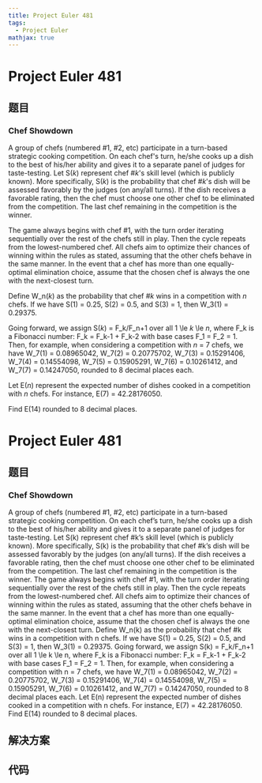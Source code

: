 ```yaml
---
title: Project Euler 481
tags:
  - Project Euler
mathjax: true
---
```

<escape><!-- more --></escape>
    
# Project Euler 481
## 题目
### Chef Showdown

A group of chefs (numbered #1, #2, etc) participate in a turn-based strategic cooking competition. On each chef's turn, he/she cooks up a dish to the best of his/her ability and gives it to a separate panel of judges for taste-testing. Let S(<var>k</var>) represent chef #<var>k</var>'s skill level (which is publicly known). More specifically, S(<var>k</var>) is the probability that chef #<var>k</var>'s dish will be assessed favorably by the judges (on any/all turns). If the dish receives a favorable rating, then the chef must choose one other chef to be eliminated from the competition. The last chef remaining in the competition is the winner.

The game always begins with chef #1, with the turn order iterating sequentially over the rest of the chefs still in play. Then the cycle repeats from the lowest-numbered chef. All chefs aim to optimize their chances of winning within the rules as stated, assuming that the other chefs behave in the same manner. In the event that a chef has more than one equally-optimal elimination choice, assume that the chosen chef is always the one with the next-closest turn.

Define W_n(<var>k</var>) as the probability that chef #<var>k</var> wins in a competition with <var>n</var> chefs. If we have S(1) = 0.25, S(2) = 0.5, and S(3) = 1, then W_3(1) = 0.29375.

Going forward, we assign S(<var>k</var>) = F_k/F_n+1 over all 1 \le <var>k</var> \le <var>n</var>, where F_k is a Fibonacci number: F_k = F_k-1 + F_k-2 with base cases F_1 = F_2 = 1. Then, for example, when considering a competition with <var>n</var> = 7 chefs, we have W_7(1) = 0.08965042, W_7(2) = 0.20775702, W_7(3) = 0.15291406, W_7(4) = 0.14554098, W_7(5) = 0.15905291, W_7(6) = 0.10261412, and W_7(7) = 0.14247050, rounded to 8 decimal places each.

Let E(<var>n</var>) represent the expected number of dishes cooked in a competition with <var>n</var> chefs. For instance, E(7) = 42.28176050.

Find E(14) rounded to 8 decimal places.


# Project Euler 481
## 题目
### Chef Showdown

A group of chefs (numbered #1, #2, etc) participate in a turn-based strategic cooking competition. On each chef’s turn, he/she cooks up a dish to the best of his/her ability and gives it to a separate panel of judges for taste-testing. Let S(k) represent chef #k’s skill level (which is publicly known). More specifically, S(k) is the probability that chef #k’s dish will be assessed favorably by the judges (on any/all turns). If the dish receives a favorable rating, then the chef must choose one other chef to be eliminated from the competition. The last chef remaining in the competition is the winner.
The game always begins with chef #1, with the turn order iterating sequentially over the rest of the chefs still in play. Then the cycle repeats from the lowest-numbered chef. All chefs aim to optimize their chances of winning within the rules as stated, assuming that the other chefs behave in the same manner. In the event that a chef has more than one equally-optimal elimination choice, assume that the chosen chef is always the one with the next-closest turn.
Define W_n(k) as the probability that chef #k wins in a competition with n chefs. If we have S(1) = 0.25, S(2) = 0.5, and S(3) = 1, then W_3(1) = 0.29375.
Going forward, we assign S(k) = F_k/F_n+1 over all 1 \le k \le n, where F_k is a Fibonacci number: F_k = F_k-1 + F_k-2 with base cases F_1 = F_2 = 1. Then, for example, when considering a competition with n = 7 chefs, we have W_7(1) = 0.08965042, W_7(2) = 0.20775702, W_7(3) = 0.15291406, W_7(4) = 0.14554098, W_7(5) = 0.15905291, W_7(6) = 0.10261412, and W_7(7) = 0.14247050, rounded to 8 decimal places each.
Let E(n) represent the expected number of dishes cooked in a competition with n chefs. For instance, E(7) = 42.28176050.
Find E(14) rounded to 8 decimal places.


## 解决方案


## 代码


